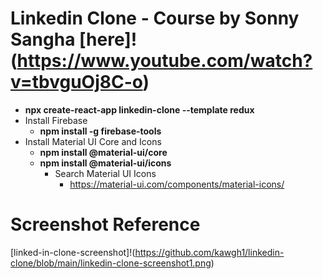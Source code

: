 # Linkedin Clone - Course by Sonny Sangha [here]!(https://www.youtube.com/watch?v=tbvguOj8C-o)

- **npx create-react-app linkedin-clone --template redux**
- Install Firebase
    - **npm install -g firebase-tools**
- Install Material UI Core and Icons
    - **npm install @material-ui/core**
    - **npm install @material-ui/icons**
        - Search Material UI Icons
            - https://material-ui.com/components/material-icons/

# Screenshot Reference
[linked-in-clone-screenshot]!(https://github.com/kawgh1/linkedin-clone/blob/main/linkedin-clone-screenshot1.png)